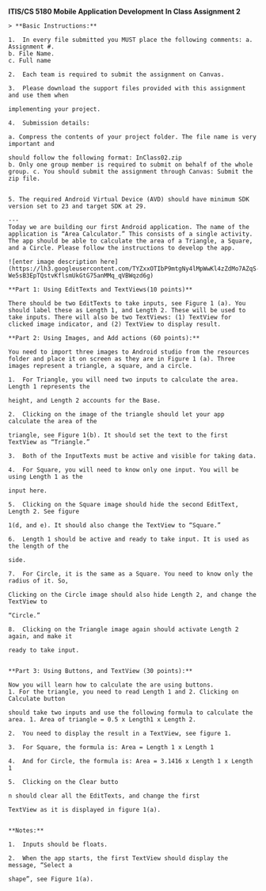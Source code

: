 **ITIS/CS 5180 Mobile Application Development**
    **In Class Assignment 2**

    > **Basic Instructions:**

    1.  In every file submitted you MUST place the following comments: a. Assignment #.
    b. File Name.
    c. Full name

    2.  Each team is required to submit the assignment on Canvas.

    3.  Please download the support files provided with this assignment and use them when

    implementing your project.

    4.  Submission details:

    a. Compress the contents of your project folder. The file name is very important and

    should follow the following format: InClass02.zip
    b. Only one group member is required to submit on behalf of the whole group. c. You should submit the assignment through Canvas: Submit the zip file.


    5. The required Android Virtual Device (AVD) should have minimum SDK version set to 23 and target SDK at 29.

    ---
    Today we are building our first Android application. The name of the application is “Area Calculator.” This consists of a single activity. The app should be able to calculate the area of a Triangle, a Square, and a Circle. Please follow the instructions to develop the app.

    ![enter image description here](https://lh3.googleusercontent.com/TYZxxOTIbP9mtgNy4lMpWwKl4zZdMo7AZqS-We5sB3EpTQstvKflsmUkGtG75anMMq_qVBWqzd6g)

    **Part 1: Using EditTexts and TextViews(10 points)**

    There should be two EditTexts to take inputs, see Figure 1 (a). You should label these as Length 1, and Length 2. These will be used to take inputs. There will also be two TextViews: (1) TextView for clicked image indicator, and (2) TextView to display result.

    **Part 2: Using Images, and Add actions (60 points):**

    You need to import three images to Android studio from the resources folder and place it on screen as they are in Figure 1 (a). Three images represent a triangle, a square, and a circle.

    1.  For Triangle, you will need two inputs to calculate the area. Length 1 represents the

    height, and Length 2 accounts for the Base.

    2.  Clicking on the image of the triangle should let your app calculate the area of the

    triangle, see Figure 1(b). It should set the text to the first TextView as “Triangle.”

    3.  Both of the InputTexts must be active and visible for taking data.

    4.  For Square, you will need to know only one input. You will be using Length 1 as the

    input here.

    5.  Clicking on the Square image should hide the second EditText, Length 2. See figure

    1(d, and e). It should also change the TextView to “Square.”

    6.  Length 1 should be active and ready to take input. It is used as the length of the

    side.

    7.  For Circle, it is the same as a Square. You need to know only the radius of it. So,

    Clicking on the Circle image should also hide Length 2, and change the TextView to

    “Circle.”

    8.  Clicking on the Triangle image again should activate Length 2 again, and make it

    ready to take input.


    **Part 3: Using Buttons, and TextView (30 points):**

    Now you will learn how to calculate the are using buttons.
    1. For the triangle, you need to read Length 1 and 2. Clicking on Calculate button

    should take two inputs and use the following formula to calculate the area. 1. Area of triangle = 0.5 x Length1 x Length 2.

    2.  You need to display the result in a TextView, see figure 1.

    3.  For Square, the formula is: Area = Length 1 x Length 1

    4.  And for Circle, the formula is: Area = 3.1416 x Length 1 x Length 1

    5.  Clicking on the Clear butto

    n should clear all the EditTexts, and change the first

    TextView as it is displayed in figure 1(a).


    **Notes:**

    1.  Inputs should be floats.

    2.  When the app starts, the first TextView should display the message, “Select a

    shape”, see Figure 1(a).

